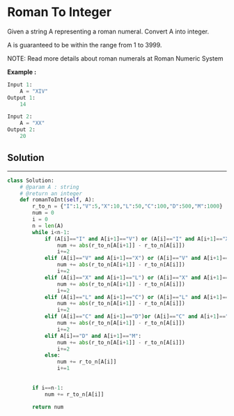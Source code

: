 <h1>Roman To Integer</h1>

<p>
Given a string A representing a roman numeral.
Convert A into integer.

A is guaranteed to be within the range from 1 to 3999.

NOTE: Read more details about roman numerals at Roman Numeric System
</p>

<p><b>Example :</b>
<br>

```python
Input 1:
    A = "XIV"
Output 1:
    14

Input 2:
    A = "XX"
Output 2:
    20
```
</p>

<h2>Solution</h2>

***

```python
class Solution:
    # @param A : string
    # @return an integer
    def romanToInt(self, A):
        r_to_n = {"I":1,"V":5,"X":10,"L":50,"C":100,"D":500,"M":1000}
        num = 0
        i = 0
        n = len(A)
        while i<n-1:
            if (A[i]=="I" and A[i+1]=="V") or (A[i]=="I" and A[i+1]=="X") or (A[i]=="I" and A[i+1]=="L") or (A[i]=="I" and A[i+1]=="C") or (A[i]=="I" and A[i+1]=="D") or (A[i]=="I" and A[i+1]=="M"):
                num += abs(r_to_n[A[i+1]] - r_to_n[A[i]])
                i+=2
            elif (A[i]=="V" and A[i+1]=="X") or (A[i]=="V" and A[i+1]=="L") or (A[i]=="V" and A[i+1]=="C") or (A[i]=="V" and A[i+1]=="D") or (A[i]=="V" and A[i+1]=="M"):
                num += abs(r_to_n[A[i+1]] - r_to_n[A[i]])
                i+=2
            elif (A[i]=="X" and A[i+1]=="L") or (A[i]=="X" and A[i+1]=="C") or (A[i]=="X" and A[i+1]=="D") or (A[i]=="X" and A[i+1]=="M"):
                num += abs(r_to_n[A[i+1]] - r_to_n[A[i]])
                i+=2
            elif (A[i]=="L" and A[i+1]=="C") or (A[i]=="L" and A[i+1]=="D") or (A[i]=="L" and A[i+1]=="M"):
                num += abs(r_to_n[A[i+1]] - r_to_n[A[i]])
                i+=2
            elif (A[i]=="C" and A[i+1]=="D")or (A[i]=="C" and A[i+1]=="M"):
                num += abs(r_to_n[A[i+1]] - r_to_n[A[i]])
                i+=2
            elif A[i]=="D" and A[i+1]=="M":
                num += abs(r_to_n[A[i+1]] - r_to_n[A[i]])
                i+=2
            else:
                num += r_to_n[A[i]]
                i+=1
                
        
        if i==n-1:
            num += r_to_n[A[i]]
        
        return num
```